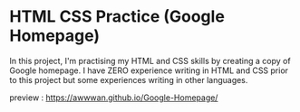# HTML CSS Practice (Google Homepage)

In this project, I'm practising my HTML and CSS skills by creating a copy of Google homepage. I have ZERO experience writing in HTML and CSS prior to this project but some experiences writing in other languages.

preview : https://awwwan.github.io/Google-Homepage/